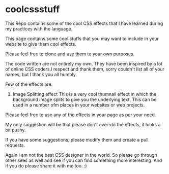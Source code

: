 # coolcssstuff
This Repo contains some of the cool CSS effects that I have learned during my practices with the language.

This page contains some cool stuffs that you may want to include in your website to give them cool effects.

Please feel free to clone and use them to your own purposes.

The code written are not entirely my own. They have been inspired by a lot of online CSS coders.I respect and thank them, sorry couldn't list all of your names, but I thank you all humbly.

Few of the effects are:

 1. Image Splitting effect
 	This is a very cool thumnail effect in which the background image splits to give you the underlying 		text. This can be used in a number ofm places in your websites or web projects. 
 
 
Please feel free to use any of the effects in your page as per your need.

My only suggestion will be that please don't over-do the effects, it looks a bit pushy.

If you have some suggestions, please modify them and create a pull requests.

Again I am not the best CSS designer in the world. So please go through other sites as well and see if you can find something more interesting. And if you do please share it with me too. :)

